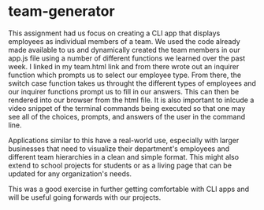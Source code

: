 # team-generator


This assignment had us focus on creating a CLI app that displays employees as individual members of a team.  We used the code already made available to us and dynamically created the team members in our app.js file using a number of different functions we learned over the past week.  I linked in my team.html link and from there wrote out an inquirer function which prompts us to select our employee type.  From there, the switch case function takes us throught the different types of employees and our inquirer functions prompt us to fill in our answers.  This can then be rendered into our browser from the html file.  It is also important to inlcude a video snippet of the terminal commands being executed so that one may see all of the choices, prompts, and answers of the user in the command line.

Applications similar to this have a real-world use, especially with larger businesses that need to visualize their department's employees and different team hierarchies in a clean and simple format.  This might also extend to school projects for students or as a living page that can be updated for any organization's needs.  

This was a good exercise in further getting comfortable with CLI apps and will be useful going forwards with our projects.
